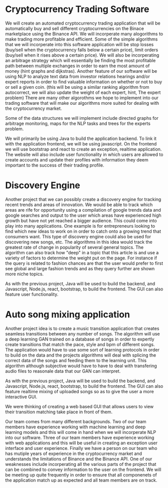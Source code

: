 # Cryptocurrency Trading Software

We will create an automated cryptocurrency trading application that will be automatically buy and sell different cryptocurrencies on the Binace marketplace using the Binance API. We will incorperate many alogorithms to make trading more profitable and efficient. Some of the simple algorithms that we will incorperate into this software application will be stop losses (buy/sell when the cryptocurrency falls below a certain price), limit orders (buy/sell when it rises above a certain price). We will also be incorperating an arbitrage strategy which will essentially be finding the most profitable path between multiple exchanges in order to earn the most amount of money (hint graphs and dijkstras). Another feature of our software will be using NLP to analyze text data from investor relations hearings and/or expert reports in order to find valuable information on whether or not to buy or sell a given coin. (this will be using a similar ranking algorithm from autocorrect, we will also update the weight of each expert, hint, The expert problem) There are many other algorothms we hope to implement into our trading software that will make our algorithms more suited for dealing with the cryptocurrency market. 

Some of the data structures we will implement include directed graphs for arbitrage monitoring, maps for the NLP tasks and trees for the experts problem. 

We will primarily be using Java to build the application backend. To link it with the application frontend, we will be using javascript. On the frontend we will use bootstrap and react to create an exception, realtime application. The website will also include user functionality in which users are allowed to create accounts and update their profiles with information they deem important to the success of their trading profile. 
# Discovery Engine
Another project that we can possibly create a discovery engine for tracking recent trends and areas of innovation. We would be able to track which areas are rife for opportunity using a compilation of google trends data and google searches and output to the user which areas have experienced high growth but have not yet reached a bigger audience. This could come into play into many applications. One example is for entrepreneurs looking to find which new ideas to work on in order to catch onto a growing trend that consumers want. This type of discovery engine could also be used for discovering new songs, etc. The algorithms in this idea would track the greatest rate of change in popularity of several general topics. The algorithm can also track how "deep" in a topic that this article is and use a variety of factors to determine the weight put on the page. For instance if the query is related to fashion chances are that the user would prefer to first see global and large fashion trends and as they query further are shown more niche topics. 

As with the previous project, Java will be used to build the backend, and Javascript, Node.js, react, bootstrap, to build the frontend. The GUI can also feature user functionality.
# Auto song mixing application
Another project idea is to create a music transition application that creates seamless transitions between any number of songs. The algorithm will use a deep learning GAN trained on a database of songs in order to expertly create transitions that match the pace, style and bpm of different songs. The application would have to use some sort of learning protocols in order to build on the data and the projects algorithms will deal with splicing the correct data of the songs and feeding them to the learning unit. This algorithm although subjective would have to have to deal with transfering audio files to reasonale data that our GAN can interpret.

As with the previous project, Java will be used to build the backend, and Javascript, Node.js, react, bootstrap, to build the frontend. The GUI can also feature realtime mixing of uploaded songs so as to give the user a more interactive GUI. 

We were thinking of creating a web based GUI that allows users to view their transition matching take place in front of them. 

Our team comes from many different backgrounds. Two of our team members have experience working with machine learning and deep learning models and this will come in hand when we will incorperate NLP into our software. Three of our team members have experience working with web applications and this will be useful in creating an exception user interface and user experience. Finally we have a person on our team who has mutiple years of experience in the cryptocurrency market and understands the limitations of Binance and the Binance API. One of our weaknesses include incorperating all the various parts of the project that can be combined to convey information to the user on the frontend. We will be meeting up quite frequently in order to ensure that all componenets of the application match up as expected and all team members are on track.
